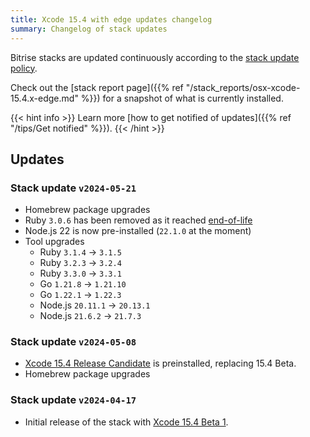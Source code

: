 ```yaml
---
title: Xcode 15.4 with edge updates changelog
summary: Changelog of stack updates
---
```


Bitrise stacks are updated continuously according to the [stack update policy](https://devcenter.bitrise.io/en/infrastructure/build-stacks/stack-update-policy.html).

Check out the [stack report page]({{% ref "/stack_reports/osx-xcode-15.4.x-edge.md" %}}) for a snapshot of what is currently installed.

{{< hint info >}}
Learn more [how to get notified of updates]({{% ref "/tips/Get notified" %}}).
{{< /hint >}}

## Updates

### Stack update `v2024-05-21`

- Homebrew package upgrades
- Ruby `3.0.6` has been removed as it reached [end-of-life](https://endoflife.date/ruby)
- Node.js 22 is now pre-installed (`22.1.0` at the moment)
- Tool upgrades
    - Ruby `3.1.4` → `3.1.5`
    - Ruby `3.2.3` → `3.2.4`
    - Ruby `3.3.0` → `3.3.1`
    - Go `1.21.8` → `1.21.10`
    - Go `1.22.1` → `1.22.3`
    - Node.js `20.11.1` → `20.13.1`
    - Node.js `21.6.2` → `21.7.3`

### Stack update `v2024-05-08`

- [Xcode 15.4 Release Candidate](https://developer.apple.com/documentation/xcode-release-notes/xcode-15_4-release-notes) is preinstalled, replacing 15.4 Beta.
- Homebrew package upgrades

### Stack update `v2024-04-17`

- Initial release of the stack with [Xcode 15.4 Beta 1](https://developer.apple.com/documentation/xcode-release-notes/xcode-15_4-release-notes).


